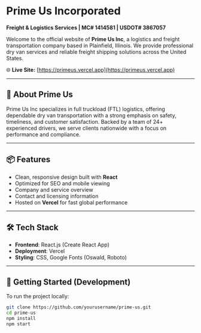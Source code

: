 # Prime Us Incorporated

**Freight & Logistics Services | MC# 1414581 | USDOT# 3867057**

Welcome to the official website of **Prime Us Inc**, a logistics and freight transportation company based in Plainfield, Illinois. We provide professional dry van services and reliable freight shipping solutions across the United States.

🌐 **Live Site:** [https://primeus.vercel.app](https://primeus.vercel.app)

---

## 🚛 About Prime Us

Prime Us Inc specializes in full truckload (FTL) logistics, offering dependable dry van transportation with a strong emphasis on safety, timeliness, and customer satisfaction. Backed by a team of 24+ experienced drivers, we serve clients nationwide with a focus on performance and compliance.

---

## 📦 Features

- Clean, responsive design built with **React**
- Optimized for SEO and mobile viewing
- Company and service overview
- Contact and licensing information
- Hosted on **Vercel** for fast global performance

---

## 🛠️ Tech Stack

- **Frontend**: React.js (Create React App)
- **Deployment**: Vercel
- **Styling**: CSS, Google Fonts (Oswald, Roboto)

---

## 📁 Getting Started (Development)

To run the project locally:

```bash
git clone https://github.com/yourusername/prime-us.git
cd prime-us
npm install
npm start
